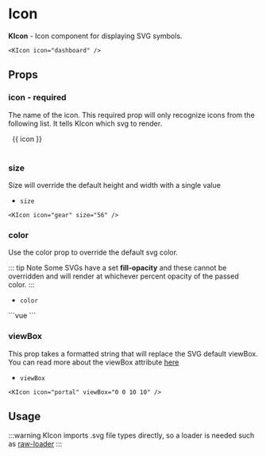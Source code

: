 # Icon

**KIcon** - Icon component for displaying SVG symbols.

<KIcon icon="dashboard" />

```vue
<KIcon icon="dashboard" />
```

## Props
### icon - required
The name of the icon. This required prop will only recognize icons from the 
following list. It tells KIcon which svg to render.

<div class="icon-row">
  <div
    v-for="icon in $icons"
    class="icon-cell">
    <KIcon
      :icon="icon"
      :color="(icon === 'info' || icon === 'spinner') ? '#A3BBCC' : ''" />
    <span>{{ icon }}</span>
  </div>
</div>
&nbsp;

### size
Size will override the default height and width with a single value
- `size`

<KIcon  icon="gear" size="56" />

```vue
<KIcon icon="gear" size="56" />
```

### color
Use the color prop to override the default svg color.

::: tip Note
Some SVGs have a set **fill-opacity** and these cannot be overridden and will 
render at whichever percent opacity of the passed color.
:::

- `color`

<KIcon  icon="vitals" color="red" />
```vue
<KIcon icon="vitals" color="red" />
```

### viewBox
This prop takes a formatted string that will replace the SVG default viewBox. 
You can read more about the viewBox attribute 
[here](https://developer.mozilla.org/en-US/docs/Web/SVG/Attribute/viewBox)

- `viewBox`

<KIcon icon="portal" viewBox="0 0 10 10" />

```vue
<KIcon icon="portal" viewBox="0 0 10 10" />
```

## Usage
:::warning
KIcon imports .svg file types directly, so a loader is needed such as 
[raw-loader](https://webpack.js.org/loaders/raw-loader/)
:::

<style lang="scss" scoped>
.icon-row {
  display: grid;
  grid-template-columns: repeat(3, 1fr);
  grid-gap: 10px;
  .icon-cell {
    display: flex;
    align-items: center;
  }
  span {
    margin: 0 .5rem;
  }
}
</style> 
